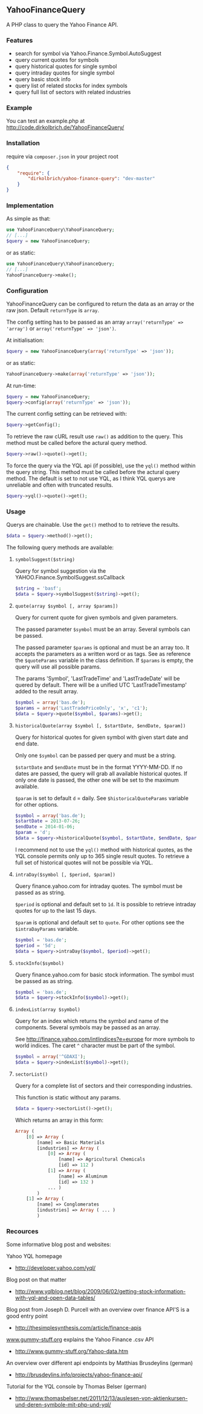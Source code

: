 ## YahooFinanceQuery

A PHP class to query the Yahoo Finance API.

### Features

- search for symbol via Yahoo.Finance.Symbol.AutoSuggest
- query current quotes for symbols
- query historical quotes for single symbol
- query intraday quotes for single symbol
- query basic stock info
- query list of related stocks for index symbols
- query full list of sectors with related industries

### Example

You can test an example.php at http://code.dirkolbrich.de/YahooFinanceQuery/

### Installation

require via `composer.json` in your project root
```json
{
    "require": {
        "dirkolbrich/yahoo-finance-query": "dev-master"
    }
}
```

### Implementation

As simple as that:
```php
use YahooFinanceQuery\YahooFinanceQuery;
// [...]
$query = new YahooFinanceQuery;
```

or as static:
```php
use YahooFinanceQuery\YahooFinanceQuery;
// [...]
YahooFinanceQuery->make();
```

### Configuration

YahooFinanceQuery can be configured to return the data as an array or the raw json. Default `returnType` is `array`.

The config setting has to be passed as an array `array('returnType' => 'array')` or  `array('returnType' => 'json')`.

At initialisation:
```php
$query = new YahooFinanceQuery(array('returnType' => 'json'));
```
or as static:
```php
YahooFinanceQuery->make(array('returnType' => 'json'));
```

At run-time:
```php
$query = new YahooFinanceQuery;
$query->config(array('returnType' => 'json'));
```

The current config setting can be retrieved with:
```php
$query->getConfig();
```

To retrieve the raw cURL result use `raw()` as addition to the query. This method must be called before the actural query method.
```php
$query->raw()->quote()->get();
```

To force the query via the YQL api (if possible), use the `yql()` method within the query string. This method must be called before the actural query method. The default is set to not use YQL, as I think YQL querys are unreliable and often with truncated results.
```php
$query->yql()->quote()->get();
```

### Usage

Querys are chainable. Use the `get()` method to to retrieve the results.
```php
$data = $query->method()->get();
```

The following query methods are available:

1. `symbolSuggest($string)`

    Query for symbol suggestion via the YAHOO.Finance.SymbolSuggest.ssCallback
    ```php
    $string = 'basf';
    $data = $query->symbolSuggest($string)->get();
    ```

2. `quote(array $symbol [, array $params])`

    Query for current quote for given symbols and given parameters.

    The passed parameter `$symbol` must be an array. Several symbols can be passed.

    The passed parameter `$params` is optional and must be an array too. It accepts the parameters as a written word or as tags. See as reference the `$quoteParams` variable in the class definition. If `$params` is empty, the query will use all possible params.

    The params 'Symbol', 'LastTradeTime' and 'LastTradeDate' will be quered by default. There will be a unified UTC 'LastTradeTimestamp' added to the result array.

    ```php
    $symbol = array('bas.de');
    $params = array('LastTradePriceOnly', 'x', 'c1');
    $data = $query->quote($symbol, $params)->get();
    ```

3. `historicalQuote(array $symbol [, $startDate, $endDate, $param])`

    Query for historical quotes for given symbol with given start date and end date.

    Only one `$symbol` can be passed per query and must be a string.

    `$startDate` and `$endDate` must be in the format YYYY-MM-DD. If no dates are passed, the query will grab all available historical quotes. If only one date is passed, the other one will be set to the maximum available.

    `$param` is set to default `d` = daily. See `$historicalQuoteParams` variable for other options.

    ```php
    $symbol = array('bas.de');
    $startDate = 2013-07-26;
    $endDate = 2014-01-06;
    $param = 'd';
    $data = $query->historicalQuote($symbol, $startDate, $endDate, $param)->get();
    ```
    I recommend not to use the `yql()` method with historical quotes, as the YQL console permits only up to 365 single result quotes. To retrieve a full set of historical quotes will not be possible via YQL.

4. `intraDay($symbol [, $period, $param])`

    Query finance.yahoo.com for intraday quotes. The symbol must be passed as as string.

    `$period` is optional and default set to `1d`. It is possible to retrieve intraday quotes for up to the last 15 days.

    `$param` is optional and default set to `quote`. For other options see the `$intraDayParams` variable.

    ```php
    $symbol = 'bas.de';
    $period = '5d';
    $data = $query->intraDay($symbol, $period)->get();
    ```

5. `stockInfo($symbol)`

    Query finance.yahoo.com for basic stock information. The symbol must be passed as as string.

    ```php
    $symbol = 'bas.de';
    $data = $query->stockInfo($symbol)->get();
    ```

6. `indexList(array $symbol)`

    Query for an index which returns the symbol and name of the components. Several symbols may be passed as an array.

    See http://finance.yahoo.com/intlindices?e=europe for more symbols to world indices. The caret `^` character must be part of the symbol.

    ```php
    $symbol = array('^GDAXI');
    $data = $query->indexList($symbol)->get();
    ```

7. `sectorList()`

    Query for a complete list of sectors and their corresponding industries.

    This function is static without any params.

    ```php
    $data = $query->sectorList()->get();
    ```

    Which returns an array in this form:

    ```php
    Array (
        [0] => Array (
            [name] => Basic Materials
            [industries] => Array (
                [0] => Array (
                    [name] => Agricultural Chemicals
                    [id] => 112 )
                [1] => Array (
                    [name] => Aluminum
                    [id] => 132 )
                ... )
            )
        [1] => Array (
            [name] => Conglomerates
            [industries] => Array ( ... )
            ) 
    ```

### Recources

Some informative blog post and websites:

Yahoo YQL homepage
* http://developer.yahoo.com/yql/

Blog post on that matter
* http://www.yqlblog.net/blog/2009/06/02/getting-stock-information-with-yql-and-open-data-tables/

Blog post from Joseph D. Purcell with an overview over finance API'S is a good entry point
* http://thesimplesynthesis.com/article/finance-apis

www.gummy-stuff.org explains the Yahoo Finance .csv API
* http://www.gummy-stuff.org/Yahoo-data.htm

An overview over different api endpoints by Matthias Brusdeylins (german)
* http://brusdeylins.info/projects/yahoo-finance-api/

Tutorial for the YQL console by Thomas Belser (german)
* http://www.thomasbelser.net/2011/12/13/auslesen-von-aktienkursen-und-deren-symbole-mit-php-und-yql/
